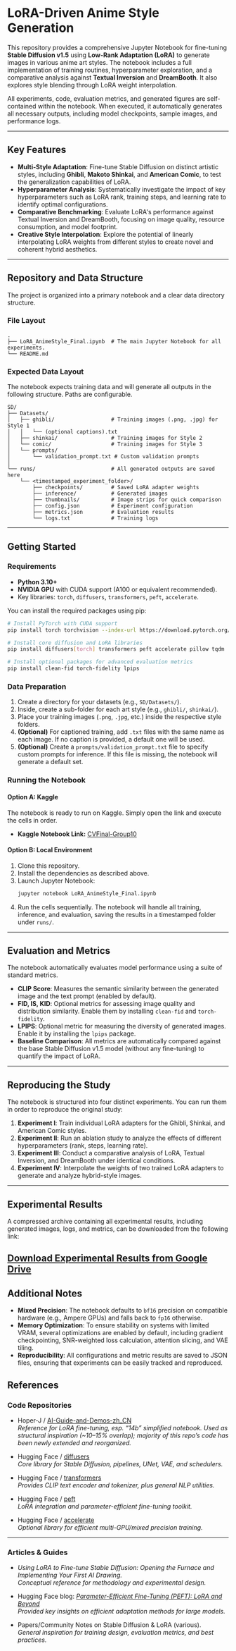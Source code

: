 

# LoRA-Driven Anime Style Generation

This repository provides a comprehensive Jupyter Notebook for fine-tuning **Stable Diffusion v1.5** using **Low-Rank Adaptation (LoRA)** to generate images in various anime art styles. The notebook includes a full implementation of training routines, hyperparameter exploration, and a comparative analysis against **Textual Inversion** and **DreamBooth**. It also explores style blending through LoRA weight interpolation.

All experiments, code, evaluation metrics, and generated figures are self-contained within the notebook. When executed, it automatically generates all necessary outputs, including model checkpoints, sample images, and performance logs.

-----

##  Key Features

  * **Multi-Style Adaptation**: Fine-tune Stable Diffusion on distinct artistic styles, including **Ghibli**, **Makoto Shinkai**, and **American Comic**, to test the generalization capabilities of LoRA.
  * **Hyperparameter Analysis**: Systematically investigate the impact of key hyperparameters such as LoRA rank, training steps, and learning rate to identify optimal configurations.
  * **Comparative Benchmarking**: Evaluate LoRA's performance against Textual Inversion and DreamBooth, focusing on image quality, resource consumption, and model footprint.
  * **Creative Style Interpolation**: Explore the potential of linearly interpolating LoRA weights from different styles to create novel and coherent hybrid aesthetics.

-----

##  Repository and Data Structure

The project is organized into a primary notebook and a clear data directory structure.

### File Layout

```
.
├── LoRA_AnimeStyle_Final.ipynb  # The main Jupyter Notebook for all experiments.
└── README.md
```

### Expected Data Layout

The notebook expects training data and will generate all outputs in the following structure. Paths are configurable.

```
SD/
├── Datasets/
│   ├── ghibli/                  # Training images (.png, .jpg) for Style 1
│   │   └── (optional captions).txt
│   ├── shinkai/                 # Training images for Style 2
│   └── comic/                   # Training images for Style 3
│   └── prompts/
│       └── validation_prompt.txt # Custom validation prompts
│
└── runs/                        # All generated outputs are saved here
    └── <timestamped_experiment_folder>/
        ├── checkpoints/         # Saved LoRA adapter weights
        ├── inference/           # Generated images
        ├── thumbnails/          # Image strips for quick comparison
        ├── config.json          # Experiment configuration
        ├── metrics.json         # Evaluation results
        └── logs.txt             # Training logs
```

-----

##  Getting Started

### Requirements

  * **Python 3.10+**
  * **NVIDIA GPU** with CUDA support (A100 or equivalent recommended).
  * Key libraries: `torch`, `diffusers`, `transformers`, `peft`, `accelerate`.

You can install the required packages using pip:

```bash
# Install PyTorch with CUDA support
pip install torch torchvision --index-url https://download.pytorch.org/whl/cu121

# Install core diffusion and LoRA libraries
pip install diffusers[torch] transformers peft accelerate pillow tqdm

# Install optional packages for advanced evaluation metrics
pip install clean-fid torch-fidelity lpips
```

### Data Preparation

1.  Create a directory for your datasets (e.g., `SD/Datasets/`).
2.  Inside, create a sub-folder for each art style (e.g., `ghibli/`, `shinkai/`).
3.  Place your training images (`.png`, `.jpg`, etc.) inside the respective style folders.
4.  **(Optional)** For captioned training, add `.txt` files with the same name as each image. If no caption is provided, a default one will be used.
5.  **(Optional)** Create a `prompts/validation_prompt.txt` file to specify custom prompts for inference. If this file is missing, the notebook will generate a default set.

### Running the Notebook

#### Option A: Kaggle

The notebook is ready to run on Kaggle. Simply open the link and execute the cells in order.

  * **Kaggle Notebook Link:** [CVFinal-Group10](https://www.kaggle.com/code/popcatty/cvfinal-group10)

#### Option B: Local Environment

1.  Clone this repository.
2.  Install the dependencies as described above.
3.  Launch Jupyter Notebook:
    ```bash
    jupyter notebook LoRA_AnimeStyle_Final.ipynb
    ```
4.  Run the cells sequentially. The notebook will handle all training, inference, and evaluation, saving the results in a timestamped folder under `runs/`.

-----

##  Evaluation and Metrics

The notebook automatically evaluates model performance using a suite of standard metrics.

  * **CLIP Score**: Measures the semantic similarity between the generated image and the text prompt (enabled by default).
  * **FID, IS, KID**: Optional metrics for assessing image quality and distribution similarity. Enable them by installing `clean-fid` and `torch-fidelity`.
  * **LPIPS**: Optional metric for measuring the diversity of generated images. Enable it by installing the `lpips` package.
  * **Baseline Comparison**: All metrics are automatically compared against the base Stable Diffusion v1.5 model (without any fine-tuning) to quantify the impact of LoRA.

-----

##  Reproducing the Study

The notebook is structured into four distinct experiments. You can run them in order to reproduce the original study:

1.  **Experiment I**: Train individual LoRA adapters for the Ghibli, Shinkai, and American Comic styles.
2.  **Experiment II**: Run an ablation study to analyze the effects of different hyperparameters (rank, steps, learning rate).
3.  **Experiment III**: Conduct a comparative analysis of LoRA, Textual Inversion, and DreamBooth under identical conditions.
4.  **Experiment IV**: Interpolate the weights of two trained LoRA adapters to generate and analyze hybrid-style images.

-----
##  Experimental Results

A compressed archive containing all experimental results, including generated images, logs, and metrics, can be downloaded from the following link:

[**Download Experimental Results from Google Drive**](https://drive.google.com/drive/folders/1W-anKsWulkiMmBSZ1pfbLtyAe6p3Oz88?usp=sharing)
-----
##  Additional Notes

  * **Mixed Precision**: The notebook defaults to `bf16` precision on compatible hardware (e.g., Ampere GPUs) and falls back to `fp16` otherwise.
  * **Memory Optimization**: To ensure stability on systems with limited VRAM, several optimizations are enabled by default, including gradient checkpointing, SNR-weighted loss calculation, attention slicing, and VAE tiling.
  * **Reproducibility**: All configurations and metric results are saved to JSON files, ensuring that experiments can be easily tracked and reproduced.

  ## References

### Code Repositories
- Hoper-J / [AI-Guide-and-Demos-zh_CN](https://github.com/Hoper-J/AI-Guide-and-Demos-zh_CN)  
  *Reference for LoRA fine-tuning, esp. “14b” simplified notebook. Used as structural inspiration (~10–15% overlap); majority of this repo’s code has been newly extended and reorganized.*

- Hugging Face / [diffusers](https://github.com/huggingface/diffusers)  
  *Core library for Stable Diffusion, pipelines, UNet, VAE, and schedulers.*

- Hugging Face / [transformers](https://github.com/huggingface/transformers)  
  *Provides CLIP text encoder and tokenizer, plus general NLP utilities.*

- Hugging Face / [peft](https://github.com/huggingface/peft)  
  *LoRA integration and parameter-efficient fine-tuning toolkit.*

- Hugging Face / [accelerate](https://github.com/huggingface/accelerate)  
  *Optional library for efficient multi-GPU/mixed precision training.*

---

### Articles & Guides
- *Using LoRA to Fine-tune Stable Diffusion: Opening the Furnace and Implementing Your First AI Drawing.*  
  *Conceptual reference for methodology and experimental design.*

- Hugging Face blog: *[Parameter-Efficient Fine-Tuning (PEFT): LoRA and Beyond](https://huggingface.co/blog/peft)*  
  *Provided key insights on efficient adaptation methods for large models.*

- Papers/Community Notes on Stable Diffusion & LoRA (various).  
  *General inspiration for training design, evaluation metrics, and best practices.*
